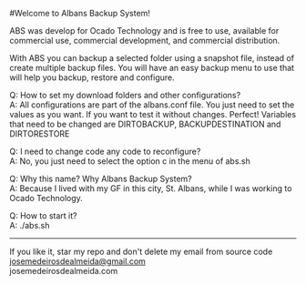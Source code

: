 #Welcome to Albans Backup System!

ABS was develop for Ocado Technology and is free to use, available for commercial use, commercial development, and commercial distribution.

With ABS you can backup a selected folder using a snapshot file, instead of create multiple backup files. You will have an easy backup menu to use that will help you backup, restore and configure.


Q: How to set my download folders and other configurations?<br />
A: All configurations are part of the albans.conf file. You just need to set the values as you want. If you want to test it without changes. Perfect! Variables that need to be changed are DIRTOBACKUP, BACKUPDESTINATION and DIRTORESTORE

Q: I need to change code any code to reconfigure?<br />
A: No, you just need to select the option c in the menu of abs.sh

Q: Why this name? Why Albans Backup System?<br />
A: Because I lived with my GF in this city, St. Albans, while I was working to Ocado Technology.

Q: How to start it?<br />
A: ./abs.sh


-----------------------------------------------------------------------------

If you like it, star my repo and don't delete my email from source code<br />
josemedeirosdealmeida@gmail.com <br />
josemedeirosdealmeida.com

